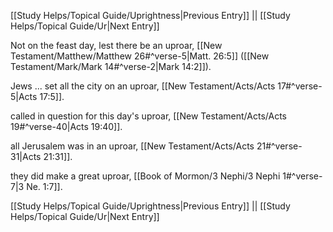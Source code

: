 [[Study Helps/Topical Guide/Uprightness|Previous Entry]]  ||  [[Study Helps/Topical Guide/Ur|Next Entry]]

 Not on the feast day, lest there be an uproar, [[New Testament/Matthew/Matthew 26#^verse-5|Matt. 26:5]] ([[New Testament/Mark/Mark 14#^verse-2|Mark 14:2]]).

 Jews ... set all the city on an uproar, [[New Testament/Acts/Acts 17#^verse-5|Acts 17:5]].

 called in question for this day's uproar, [[New Testament/Acts/Acts 19#^verse-40|Acts 19:40]].

 all Jerusalem was in an uproar, [[New Testament/Acts/Acts 21#^verse-31|Acts 21:31]].

 they did make a great uproar, [[Book of Mormon/3 Nephi/3 Nephi 1#^verse-7|3 Ne. 1:7]].

[[Study Helps/Topical Guide/Uprightness|Previous Entry]]  ||  [[Study Helps/Topical Guide/Ur|Next Entry]]